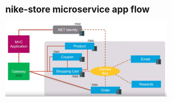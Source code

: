 
# nike-store microservice app flow

![nike-store microservice app flow](https://github.com/devxbasit/NikeStore/blob/master/ss/nike-store%20microservice%20app%20flow.png)
